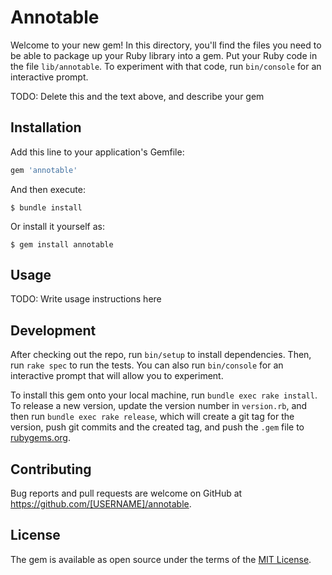# Annotable

Welcome to your new gem! In this directory, you'll find the files you need to be able to package up your Ruby library into a gem. Put your Ruby code in the file `lib/annotable`. To experiment with that code, run `bin/console` for an interactive prompt.

TODO: Delete this and the text above, and describe your gem

## Installation

Add this line to your application's Gemfile:

```ruby
gem 'annotable'
```

And then execute:

    $ bundle install

Or install it yourself as:

    $ gem install annotable

## Usage

TODO: Write usage instructions here

## Development

After checking out the repo, run `bin/setup` to install dependencies. Then, run `rake spec` to run the tests. You can also run `bin/console` for an interactive prompt that will allow you to experiment.

To install this gem onto your local machine, run `bundle exec rake install`. To release a new version, update the version number in `version.rb`, and then run `bundle exec rake release`, which will create a git tag for the version, push git commits and the created tag, and push the `.gem` file to [rubygems.org](https://rubygems.org).

## Contributing

Bug reports and pull requests are welcome on GitHub at https://github.com/[USERNAME]/annotable.

## License

The gem is available as open source under the terms of the [MIT License](https://opensource.org/licenses/MIT).
